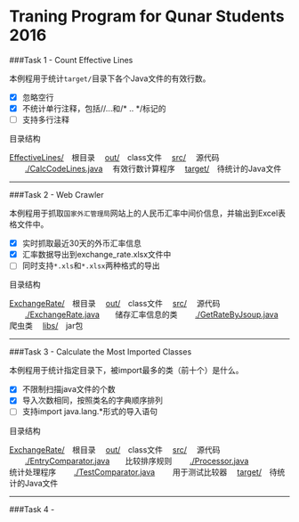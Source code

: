 # Traning Program for Qunar Students 2016
###Task 1 - Count Effective Lines

本例程用于统计`target/`目录下各个Java文件的有效行数。

- [x] 忽略空行
- [x] 不统计单行注释，包括//...和/* .. */标记的
- [ ] 支持多行注释

目录结构

[EffectiveLines/](#1)　根目录
　[out/](#1.1)　class文件
　[src/](#1.1)　 源代码
　　[./CalcCodeLines.java](#1.1.1)　 有效行数计算程序
　[target/](#1.1)　待统计的Java文件

----------

###Task 2 - Web Crawler

本例程用于抓取`国家外汇管理局`网站上的人民币汇率中间价信息，并输出到Excel表格文件中。

- [x] 实时抓取最近30天的外币汇率信息
- [x] 汇率数据导出到exchange_rate.xlsx文件中
- [ ] 同时支持`*.xls`和`*.xlsx`两种格式的导出

目录结构

[ExchangeRate/](#1)　根目录
　[out/](#1.1)　class文件
　[src/](#1.1)　 源代码
　　[./ExchangeRate.java](#1.1.1)　　储存汇率信息的类
　　[./GetRateByJsoup.java](#1.1.1)　爬虫类
　[libs/](#1.1)　jar包

----------

###Task 3 - Calculate the Most Imported Classes

本例程用于统计指定目录下，被import最多的类（前十个）是什么。

- [x] 不限制扫描java文件的个数
- [x] 导入次数相同，按照类名的字典顺序排列
- [ ] 支持import java.lang.*形式的导入语句

目录结构

[ExchangeRate/](#1)　根目录
　[out/](#1.1)　class文件
　[src/](#1.1)　 源代码
　　[./EntryComparator.java](#1.1.1)　　比较排序规则
　　[./Processor.java](#1.1.1)　　　　　 统计处理程序
　　[./TestComparator.java](#1.1.1)　　 用于测试比较器
　[target/](#1.1)　待统计的Java文件

----------

###Task 4 - 
